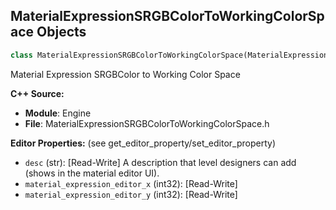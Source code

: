 ## MaterialExpressionSRGBColorToWorkingColorSpace Objects

```python
class MaterialExpressionSRGBColorToWorkingColorSpace(MaterialExpression)
```

Material Expression SRGBColor to Working Color Space

**C++ Source:**

- **Module**: Engine
- **File**: MaterialExpressionSRGBColorToWorkingColorSpace.h

**Editor Properties:** (see get_editor_property/set_editor_property)

- ``desc`` (str):  [Read-Write] A description that level designers can add (shows in the material editor UI).
- ``material_expression_editor_x`` (int32):  [Read-Write]
- ``material_expression_editor_y`` (int32):  [Read-Write]

<a id="unreal.MaterialExpressionStaticBool"></a>